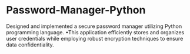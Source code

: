 # Password-Manager-Python
Designed and implemented a secure password manager utilizing Python programming language. •This application efficiently stores and organizes user credentials while employing robust encryption techniques to ensure data confidentiality.
